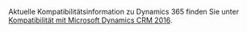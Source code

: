Aktuelle Kompatibilitätsinformation zu Dynamics 365 finden Sie unter [Kompatibilität mit Microsoft Dynamics CRM 2016](https://support.microsoft.com/en-us/kb/3124955).